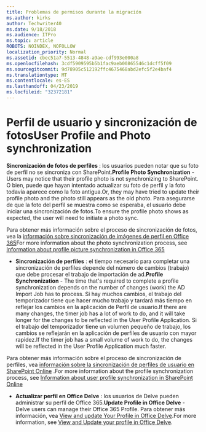 ```yaml
---
title: Problemas de permisos durante la migración
ms.author: kirks
author: Techwriter40
ms.date: 9/18/2018
ms.audience: ITPro
ms.topic: article
ROBOTS: NOINDEX, NOFOLLOW
localization_priority: Normal
ms.assetid: cbec51a7-5513-4848-a9ae-cdf993e000a8
ms.openlocfilehash: 3cdf5909595b5b1fac9aeb00865546c1dcff5f09
ms.sourcegitcommit: 9d78905c512192ffc4675468abd2efc5f2e4baf4
ms.translationtype: MT
ms.contentlocale: es-ES
ms.lasthandoff: 04/23/2019
ms.locfileid: "32372181"
---
```

# <a name="user-profile-and-photo-synchronization"></a><span data-ttu-id="c84cb-102">Perfil de usuario y sincronización de fotos</span><span class="sxs-lookup"><span data-stu-id="c84cb-102">User Profile and Photo synchronization</span></span>

 <span data-ttu-id="c84cb-103">**Sincronización de fotos de perfiles** : los usuarios pueden notar que su foto de perfil no se sincroniza con SharePoint.</span><span class="sxs-lookup"><span data-stu-id="c84cb-103">**Profile Photo Synchronization** - Users may notice that their profile photo is not synchronizing to SharePoint.</span></span> <span data-ttu-id="c84cb-104">O bien, puede que hayan intentado actualizar su foto de perfil y la foto todavía aparece como la foto antigua.</span><span class="sxs-lookup"><span data-stu-id="c84cb-104">Or, they may have tried to update their profile photo and the photo still appears as the old photo.</span></span> <span data-ttu-id="c84cb-105">Para asegurarse de que la foto del perfil se muestra como se esperaba, el usuario debe iniciar una sincronización de fotos.</span><span class="sxs-lookup"><span data-stu-id="c84cb-105">To ensure the profile photo shows as expected, the user will need to initiate a photo sync.</span></span> 
  
<span data-ttu-id="c84cb-106">Para obtener más información sobre el proceso de sincronización de fotos, vea la [información sobre sincronización de imágenes de perfil en Office 365](https://go.microsoft.com/fwlink/?linkid=2022634)</span><span class="sxs-lookup"><span data-stu-id="c84cb-106">For more information about the photo synchronization process, see [Information about profile picture synchronization in Office 365](https://go.microsoft.com/fwlink/?linkid=2022634)</span></span>
  
- <span data-ttu-id="c84cb-107">**Sincronización de perfiles** : el tiempo necesario para completar una sincronización de perfiles depende del número de cambios (trabajo) que debe procesar el trabajo de importación de ad.</span><span class="sxs-lookup"><span data-stu-id="c84cb-107">**Profile Synchronization** - The time that's required to complete a profile synchronization depends on the number of changes (work) the AD Import Job has to process.</span></span> <span data-ttu-id="c84cb-108">Si hay muchos cambios, el trabajo del temporizador tiene que hacer mucho trabajo y tardará más tiempo en reflejar los cambios en la aplicación de Perfil de usuario.</span><span class="sxs-lookup"><span data-stu-id="c84cb-108">If there are many changes, the timer job has a lot of work to do, and it will take longer for the changes to be reflected in the User Profile Application.</span></span> <span data-ttu-id="c84cb-109">Si el trabajo del temporizador tiene un volumen pequeño de trabajo, los cambios se reflejarán en la aplicación de perfiles de usuario con mayor rapidez.</span><span class="sxs-lookup"><span data-stu-id="c84cb-109">If the timer job has a small volume of work to do, the changes will be reflected in the User Profile Application much faster.</span></span> 
  
<span data-ttu-id="c84cb-110">Para obtener más información sobre el proceso de sincronización de perfiles, vea [información sobre la sincronización de perfiles de usuario en SharePoint Online](https://go.microsoft.com/fwlink/?linkid=2022639) .</span><span class="sxs-lookup"><span data-stu-id="c84cb-110">For more information about the profile synchronization process, see [Information about user profile synchronization in SharePoint Online](https://go.microsoft.com/fwlink/?linkid=2022639)</span></span>
    
- <span data-ttu-id="c84cb-111">**Actualizar perfil en Office Delve** : los usuarios de Delve pueden administrar su perfil de Office 365.</span><span class="sxs-lookup"><span data-stu-id="c84cb-111">**Update Profile in Office Delve** - Delve users can manage their Office 365 Profile.</span></span> <span data-ttu-id="c84cb-112">Para obtener más información, vea [View and update Your Profile in Office Delve](https://support.office.com/article/View-and-update-your-profile-in-Office-Delve-4e84343b-eedf-45a1-aeb9-8627ccca14ba).</span><span class="sxs-lookup"><span data-stu-id="c84cb-112">For more information, see [View and Update your profile in Office Delve](https://support.office.com/article/View-and-update-your-profile-in-Office-Delve-4e84343b-eedf-45a1-aeb9-8627ccca14ba).</span></span>
    

